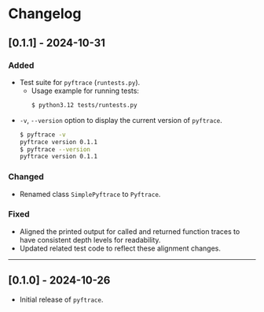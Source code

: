 # Changelog

## [0.1.1] - 2024-10-31

### Added
- Test suite for `pyftrace` (`runtests.py`).
  - Usage example for running tests:
    ```bash
    $ python3.12 tests/runtests.py
    ```
- `-v`, `--version` option to display the current version of `pyftrace`.
    ```bash
    $ pyftrace -v
    pyftrace version 0.1.1
    $ pyftrace --version
    pyftrace version 0.1.1
    ```

### Changed
- Renamed class `SimplePyftrace` to `Pyftrace`.

### Fixed
- Aligned the printed output for called and returned function traces to have consistent depth levels for readability.
- Updated related test code to reflect these alignment changes.

---

## [0.1.0] - 2024-10-26

- Initial release of `pyftrace`.
